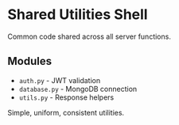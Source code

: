 # Shared Utilities Shell

Common code shared across all server functions.

## Modules
- `auth.py` - JWT validation
- `database.py` - MongoDB connection
- `utils.py` - Response helpers

Simple, uniform, consistent utilities.